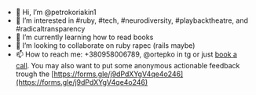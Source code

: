 - 👋 Hi, I’m @petrokoriakin1
- 👀 I’m interested in #ruby, #tech, #neurodiversity, #playbacktheatre, and #radicaltransparency
- 🌱 I’m currently learning how to read books
- 💞️ I’m looking to collaborate on ruby rapec (rails maybe)
- 📫 How to reach me: +380958006789, @ortepko in tg or just [book a call](https://calendly.com/petrokoriakin/talk-to-petro). You may also want to put some anonymous actionable feedback trough the [https://forms.gle/j9dPdXYgV4qe4o246](https://forms.gle/j9dPdXYgV4qe4o246)
<!---
petrokoriakin1/petrokoriakin1 is a ✨ special ✨ repository because its `README.md` (this file) appears on your GitHub profile.
You can click the Preview link to take a look at your changes.
--->
